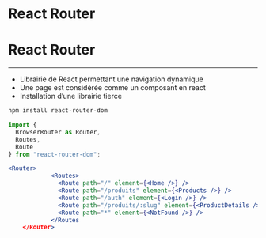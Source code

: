 # React Router

# React Router

---

- Librairie de React permettant une navigation dynamique
- Une page est considérée comme un composant en react
- Installation d’une librairie tierce

```jsx
npm install react-router-dom 
```

```jsx
import {
  BrowserRouter as Router,
  Routes,
  Route
} from "react-router-dom";
```

```jsx
<Router>
            <Routes>
              <Route path="/" element={<Home />} />
              <Route path="/produits" element={<Products />} />
              <Route path="/auth" element={<Login />} />
              <Route path="/produits/:slug" element={<ProductDetails />} />
              <Route path="*" element={<NotFound />} />
            </Routes
    </Router>
```